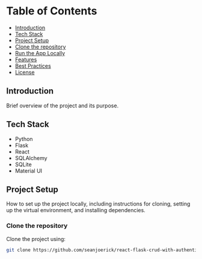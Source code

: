 # Table of Contents
- [Introduction](#introduction)
- [Tech Stack](#tech-stack)
- [Project Setup](#project-setup)
- [Clone the repository](#clone-repository)
- [Run the App Locally](#run-app-locally)
- [Features](#features)
- [Best Practices](#best-practices)
- [License](#license)

## Introduction
Brief overview of the project and its purpose.

## Tech Stack
- Python
- Flask
- React
- SQLAlchemy
- SQLite
- Material UI

## Project Setup
How to set up the project locally, including instructions for cloning, setting up the virtual environment, and installing dependencies.

### Clone the repository
Clone the project using:
```bash
git clone https://github.com/seanjoerick/react-flask-crud-with-authentication.git
